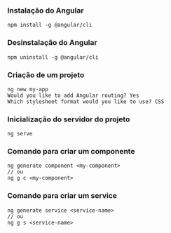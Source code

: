 ### Instalação do Angular

```node
npm install -g @angular/cli
```

### Desinstalação do Angular

```node
npm uninstall -g @angular/cli
```

### Criação de um projeto

```node
ng new my-app
Would you like to add Angular routing? Yes
Which stylesheet format would you like to use? CSS
```

### Inicialização do servidor do projeto

```node
ng serve
```

### Comando para criar um componente

```node
ng generate component <my-component>
// ou
ng g c <my-component>
```

### Comando para criar um service

```node
ng generate service <service-name>
// ou
ng g s <service-name>
```

